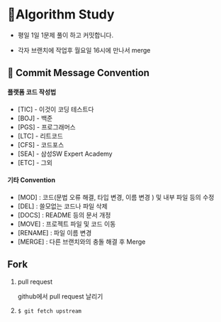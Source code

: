 # 📝Algorithm Study

- 평일 1일 1문제 풀이 하고 커밋합니다. 

- 각자 브랜치에 작업후 월요일 16시에 만나서 merge 



## 📍 Commit Message Convention

#### 플랫폼 코드 작성법

- [TIC] - 이것이 코딩 테스트다
- [BOJ] - 백준
- [PGS] - 프로그래머스
- [LTC] - 리트코드
- [CFS] - 코드포스
- [SEA] - 삼성SW Expert Academy
- [ETC] - 그외

#### 기타 Convention

- [MOD] : 코드(문법 오류 해결, 타입 변경, 이름 변경 ) 및 내부 파일 등의 수정
- [DEL] : 쓸모없는 코드나 파일 삭제
- [DOCS] : README 등의 문서 개정
- [MOVE] : 프로젝트 파일 및 코드 이동
- [RENAME] : 파일 이름 변경
- [MERGE] : 다른 브랜치와의 충돌 해결 후 Merge



## Fork

1. pull request 

   github에서 pull request 날리기

2. ```bash
   $ git fetch upstream
   ```




